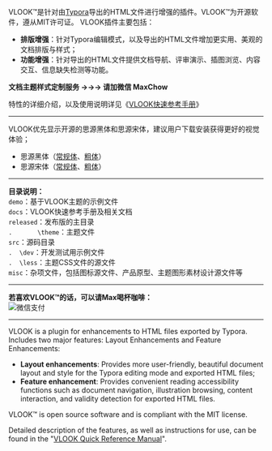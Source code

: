 VLOOK™是针对由[Typora](https://www.typora.io)导出的HTML文件进行增强的插件。VLOOK™为开源软件，遵从MIT许可证。
VLOOK插件主要包括：

- **排版增强**：针对Typora编辑模式，以及导出的HTML文件增加更实用、美观的文档排版与样式；
- **功能增强**：针对导出的HTML文件提供文档导航、评审演示、插图浏览、内容交互、信息缺失检测等功能。

**文档主题样式定制服务 →→→ 请加微信 MaxChow**

特性的详细介绍，以及使用说明详见《[VLOOK快速参考手册](https://madmaxchow.github.io/VLOOK/index.html)》

---

VLOOK优先显示开源的思源黑体和思源宋体，建议用户下载安装获得更好的视觉体验；

- 思源黑体（[常规体](https://github.com/googlefonts/noto-cjk/blob/master/NotoSansCJKsc-Regular.otf)、[粗体](https://github.com/googlefonts/noto-cjk/blob/master/NotoSansCJKsc-Bold.otf)）
- 思源宋体（[常规体](https://github.com/googlefonts/noto-cjk/blob/master/NotoSerifCJKsc-Regular.otf)、[粗体](https://github.com/googlefonts/noto-cjk/blob/master/NotoSerifCJKsc-Bold.otf)）

---

**目录说明：**<br>`demo`：基于VLOOK主题的示例文件<br>`docs`：VLOOK快速参考手册及相关文档<br>`released`：发布版的主目录<br>`.       \theme`：主题文件<br>`src`：源码目录<br>`.  \dev`：开发测试用示例文件<br>`.  \less`：主题CSS文件的源文件<br>`misc`：杂项文件，包括图标源文件、产品原型、主题图形素材设计源文件等

---

**若喜欢VLOOK™的话，可以请Max喝杯咖啡：**<br>
![微信支付](https://ws1.sinaimg.cn/large/006tKfTcgy1fsmnridvyxj303y04mt94.jpg)

---

VLOOK is a plugin for enhancements to HTML files exported by Typora. Includes two major features: Layout Enhancements and Feature Enhancements:

- **Layout enhancements**: Provides more user-friendly, beautiful document layout and style for the Typora editing mode and exported HTML files;
- **Feature enhancement**: Provides convenient reading accessibility functions such as document navigation, illustration browsing, content interaction, and validity detection for exported HTML files.

VLOOK™ is open source software and is compliant with the MIT license.

Detailed description of the features, as well as instructions for use, can be found in the "[VLOOK Quick Reference Manual](https://madmaxchow.github.io/VLOOK/index.html)".
